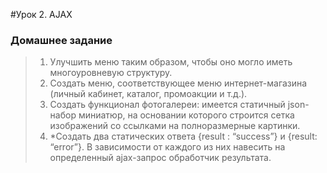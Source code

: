 #Урок 2. AJAX
### Домашнее задание
> 1) Улучшить меню таким образом, чтобы оно могло иметь многоуровневую структуру.
> 2) Создать меню, соответствующее меню интернет-магазина (личный кабинет, каталог, промоакции и т.д.).
> 3) Создать функционал фотогалереи: имеется статичный json-набор миниатюр, на основании которого строится сетка изображений со ссылками на полноразмерные картинки.
> 4) *Создать два статических ответа {result : “success”} и {result: “error”}. В зависимости от каждого из них навесить на определенный ajax-запрос обработчик результата.
